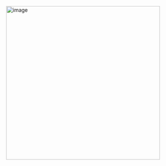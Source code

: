<img width="416" alt="image" src="https://github.com/user-attachments/assets/21d1494d-6150-44ed-a809-5cf566aa5f30" />
